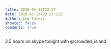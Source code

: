 ```yaml
---
title: 2010-05-13T23-27
date: 2010-05-13T23:27:11Z
author: Lee Turner
showtoc: false
comments: true
---
```


3.5 hours on skype tonight with @crowded_island

